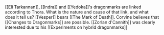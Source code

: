 
[[Eli Tarkannan]], [[Indra]] and [[Yedoka]]'s dragonmarks are linked according to Thora. What is the nature and cause of that link, and what does it tell us?
[[Vesper]] bears [[The Mark of Death]].
Corvine believes that [[Changes to Dragonmarks]] are possible.
[[Zorlan d'Cannith]] was clearly interested due to his [[Experiments on hybrid dragonmarks]]
